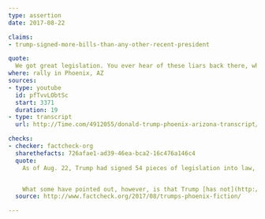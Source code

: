 ```yaml
---
type: assertion
date: 2017-08-22

claims:
- trump-signed-more-bills-than-any-other-recent-president

quote:
  We got great legislation. You ever hear of these liars back there, where they say, but Trump hasn't gotten -- I think we've gotten more in a short period of time, in this seven months, I think we've gotten more than anybody, including Harry Truman, who was number one, but they will tell you we've got none.
where: rally in Phoenix, AZ
sources:
- type: youtube
  id: pfTvvLObtSc
  start: 3371
  duration: 19
- type: transcript
  url: http://Time.com/4912055/donald-trump-phoenix-arizona-transcript/

checks:
- checker: factcheck-org
  sharethefacts: 726afae1-ad39-46ea-bca2-16c476a146c4
  quote:
    As of Aug. 22, Trump had signed 54 pieces of legislation into law, [according to](https://www.govtrack.us/congress/bills/browse?status=28,29,32,33&sort=-current_status_date) GovTrack.us. But no one has said that he has “signed none.”


    What some have pointed out, however, is that Trump [has not](http://www.npr.org/2017/06/23/533840991/despite-claims-to-contrary-trump-has-signed-no-major-laws-5-months-in) [signed many](https://www.cbsnews.com/news/what-are-the-bills-donald-trump-has-signed/), [if any](http://www.cnn.com/2017/07/19/politics/donald-trump-six-months/index.html), significant pieces of legislation into law. For example, Trump has not fulfilled some of his biggest campaign promises. Efforts to repeal and replace the Affordable Care Act [stalled](http://www.cnn.com/2017/07/27/politics/health-care-debate-thursday/index.html) in the Senate. And Trump has yet to sign a bill funding the construction of a border wall with Mexico, nor has he signed legislation overhauling the U.S. tax code or following through on his promise of [$1 trillion in infrastructure programs](http://www.chicagotribune.com/news/nationworld/politics/ct-trump-infrastructure-worries-20170609-story.html).
  source: http://www.factcheck.org/2017/08/trumps-phoenix-fiction/

---
```

